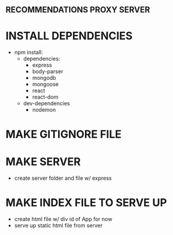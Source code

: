 ## RECOMMENDATIONS PROXY SERVER

# INSTALL DEPENDENCIES
  - npm install:
    - dependencies:
      - express
      - body-parser
      - mongodb
      - mongoose
      - react
      - react-dom
    - dev-dependencies
      - nodemon

# MAKE GITIGNORE FILE

# MAKE SERVER
  - create server folder and file w/ express

# MAKE INDEX FILE TO SERVE UP
  - create html file w/ div id of App for now
  - serve up static html file from server